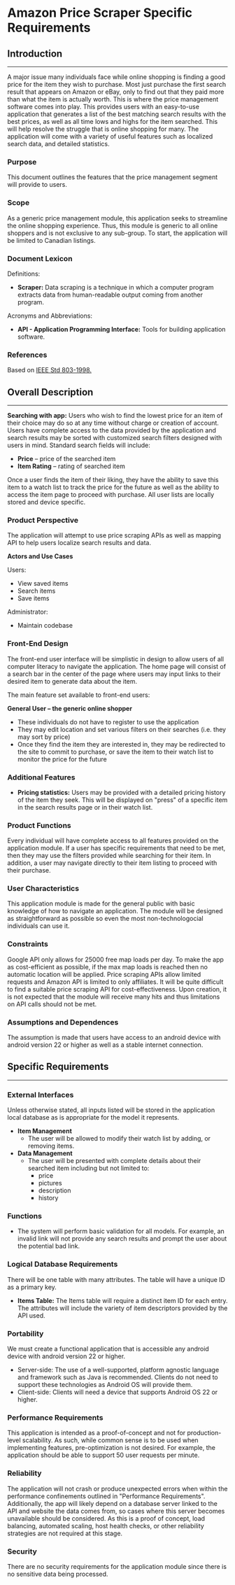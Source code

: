 # Amazon Price Scraper Specific Requirements

## Introduction
___
A major issue many individuals face while online shopping is finding a good price for the item they wish to purchase. Most just purchase the first search result that appears on Amazon or eBay, only to find out that they paid more than what the item is actually worth. This is where the price management software comes into play. This provides users with an easy-to-use application that generates a list of the best matching search results with the best prices, as well as all time lows and highs for the item searched. This will help resolve the struggle that is online shopping for many. The application will come with a variety of useful features such as localized search data, and detailed statistics.

### Purpose
This document outlines the features that the price management segment will provide to users.

### Scope
As a generic price management module, this application seeks to streamline the online shopping experience. Thus, this module is generic to all online shoppers and is not exclusive to any sub-group. To start, the application will be limited to Canadian listings.

### Document Lexicon
Definitions:
- **Scraper:** Data scraping is a technique in which a computer program extracts data from human-readable output coming from another program.

Acronyms and Abbreviations:
- **API - Application Programming Interface:** Tools for building application software.

### References
Based on [IEEE Std 803-1998.](https://standards.ieee.org/findstds/standard/830-1998.html)

## Overall Description
___
**Searching with app:** Users who wish to find the lowest price for an item of their choice may do so at any time without charge or creation of account. Users have complete access to the data provided by the application and search results may be sorted with customized search filters designed with users in mind. Standard search fields will include:
- **Price** – price of the searched item
- **Item Rating** – rating of searched item

Once a user finds the item of their liking, they have the ability to save this item to a watch list to track the price for the future as well as the ability to access the item page to proceed with purchase. All user lists are locally stored and device specific.

### Product Perspective

The application will attempt to use price scraping APIs as well as mapping API to help users localize search results and data.

**Actors and Use Cases**

Users:
- View saved items
- Search items
- Save items

Administrator:
- Maintain codebase

### Front-End Design
The front-end user interface will be simplistic in design to allow users of all computer literacy to navigate the application. The home page will consist of a search bar in the center of the page where users may input links to their desired item to generate data about the item. 

The main feature set available to front-end users:

**General User – the generic online shopper**
- These individuals do not have to register to use the application
- They may edit location and set various filters on their searches (i.e. they may sort by price)
- Once they find the item they are interested in, they may be redirected to the site to commit to purchase, or save the item to their watch list to monitor the price for the future 

### Additional Features
- **Pricing statistics:** Users may be provided with a detailed pricing history of the item they seek. This will be displayed on "press" of a specific item in the search results page or in their watch list. 

### Product Functions
Every individual will have complete access to all features provided on the application module. If a user has specific requirements that need to be met, then they may use the filters provided while searching for their item. In addition, a user may navigate directly to their item listing to proceed with their purchase.

### User Characteristics
This application module is made for the general public with basic knowledge of how to navigate an application. The module will be designed as straightforward as possible so even the most non-technologocial individuals can use it.

### Constraints
Google API only allows for 25000 free map loads per day. To make the app as cost-efficient as possible, if the max map loads is reached then no automatic location will be applied. Price scraping APIs allow limited requests and Amazon API is limited to only affiliates. It will be quite difficult to find a suitable price scraping API for cost-effectiveness. Upon creation, it is not expected that the module will receive many hits and thus limitations on API calls should not be met.

### Assumptions and Dependences
The assumption is made that users have access to an android device with android version 22 or higher as well as a stable internet connection.

## Specific Requirements
___

### External Interfaces

Unless otherwise stated, all inputs listed will be stored in the application local database as is appropriate for the model it represents.

- **Item Management**
    - The user will be allowed to modify their watch list by adding, or removing items.
- **Data Management**
    - The user will be presented with complete details about their searched item including but not limited to:
        - price
        - pictures
        - description
        - history

### Functions
- The system will perform basic validation for all models. For example, an invalid link will not provide any search results and prompt the user about the potential bad link.

### Logical Database Requirements
There will be one table with many attributes. The table will have a unique ID as a primary key.
- **Items Table:** The Items table will require a distinct item ID for each entry. The attributes will include the variety of item descriptors provided by the API used.

### Portability

We must create a functional application that is accessible any android device with android version 22 or higher. 

- Server-side: The use of a well-supported, platform agnostic language and framework such as Java is recommended. Clients do not need to support these technologies as Android OS will provide them.
- Client-side: Clients will need a device that supports Android OS 22 or higher.

### Performance Requirements
This application is intended as a proof-of-concept and not for production-level scalability. As such, while common sense is to be used when implementing features, pre-optimization is not desired. For example, the application should be able to support 50 user requests per minute. 

### Reliability
The application will not crash or produce unexpected errors when within the performance confinements outlined in "Performance Requirements". Additionally, the app will likely depend on a database server linked to the API and website the data comes from, so cases where this server becomes unavailable should be considered. As this is a proof of concept, load balancing, automated scaling, host health checks, or other reliability strategies are not required at this stage.

### Security
There are no security requirements for the application module since there is no sensitive data being processed.


